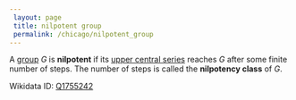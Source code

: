 ```yaml
---
 layout: page
 title: nilpotent group
 permalink: /chicago/nilpotent_group
---
```


A [group](https://defsmath.github.io/DefsMath/group) $G$ is **nilpotent** if its [upper central series](https://defsmath.github.io/DefsMath/upper_central_series) reaches $G$ after some finite number of steps. The number of steps is called the **nilpotency class** of $G$.

Wikidata ID: [Q1755242](https://www.wikidata.org/wiki/Q1755242)